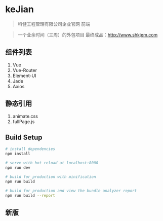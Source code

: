 # keJian


> 科健工程管理有限公司企业官网 前端

> 一个业余时间（三周）的外包项目 最终成品：http://www.shkjem.com


## 组件列表

1. Vue
2. Vue-Router
3. Element-UI
4. Jade
5. Axios

## 静态引用

1. animate.css
2. fullPage.js

## Build Setup

``` bash
# install dependencies
npm install

# serve with hot reload at localhost:8000
npm run dev

# build for production with minification
npm run build

# build for production and view the bundle analyzer report
npm run build --report
```


## 新版